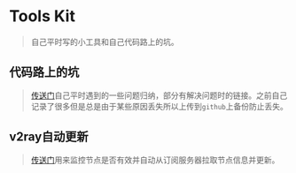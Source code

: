 # Tools Kit

> 自己平时写的小工具和自己代码路上的坑。

## 代码路上的坑

> [传送门](./代码路上的坑)自己平时遇到的一些问题归纳，部分有解决问题时的链接。之前自己记录了很多但是总是由于某些原因丢失所以上传到`github`上备份防止丢失。

## v2ray自动更新

> [传送门](./auto-update-v2ray-conf)用来监控节点是否有效并自动从订阅服务器拉取节点信息并更新。
